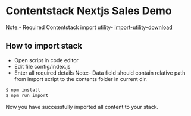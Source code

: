 # Contentstack Nextjs Sales Demo
Note:- Required Contentstack import utility- [import-utility-download](https://github.com/contentstack/contentstack-import.git)

## How to import stack
- Open script in code editor
- Edit file config/index.js
- Enter all required details
Note:- Data field should contain relative path from import script to the contents folder in current dir.
```sh
$ npm install 
$ npm run import
```

Now you have successfully imported all content to your stack.